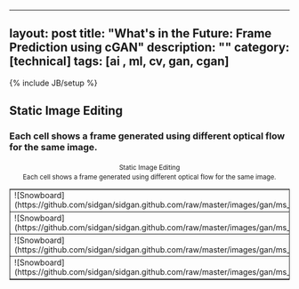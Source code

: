   

---
layout: post
title: "What's in the Future: Frame Prediction using cGAN"
description: ""
category: [technical]
tags: [ai , ml, cv, gan, cgan]
---
{% include JB/setup %}

##  Static Image Editing

### Each cell shows a frame generated using different optical flow for the same image.



<div align="center"><small>Static Image Editing</small></div>

<div align="center"><small>Each cell shows a frame generated using different optical flow for the same image.</small></div>

<table border="1" id="data">

<tbody>

<tr>

<td>![Snowboard](https://github.com/sidgan/sidgan.github.com/raw/master/images/gan/ms_coco_pred_1frame_40flow/ms_coco_pred_1frame_40flow/snowboard/gifs/0001_input_pred.gif)</td>

<td>![Snowboard](https://github.com/sidgan/sidgan.github.com/raw/master/images/gan/ms_coco_pred_1frame_40flow/ms_coco_pred_1frame_40flow/snowboard/gifs/0002_input_pred.gif)</td>

<td>![Snowboard](https://github.com/sidgan/sidgan.github.com/raw/master/images/gan/ms_coco_pred_1frame_40flow/ms_coco_pred_1frame_40flow/snowboard/gifs/0003_input_pred.gif)</td>

<td>![Snowboard](https://github.com/sidgan/sidgan.github.com/raw/master/images/gan/ms_coco_pred_1frame_40flow/ms_coco_pred_1frame_40flow/snowboard/gifs/0004_input_pred.gif)</td>

<td>![Snowboard](https://github.com/sidgan/sidgan.github.com/raw/master/images/gan/ms_coco_pred_1frame_40flow/ms_coco_pred_1frame_40flow/snowboard/gifs/0005_input_pred.gif)</td>

<td>![Snowboard](https://github.com/sidgan/sidgan.github.com/raw/master/images/gan/ms_coco_pred_1frame_40flow/ms_coco_pred_1frame_40flow/snowboard/gifs/0006_input_pred.gif)</td>

<td>![Snowboard](https://github.com/sidgan/sidgan.github.com/raw/master/images/gan/ms_coco_pred_1frame_40flow/ms_coco_pred_1frame_40flow/snowboard/gifs/0007_input_pred.gif)</td>

<td>![Snowboard](https://github.com/sidgan/sidgan.github.com/raw/master/images/gan/ms_coco_pred_1frame_40flow/ms_coco_pred_1frame_40flow/snowboard/gifs/0008_input_pred.gif)</td>

<td>![Snowboard](https://github.com/sidgan/sidgan.github.com/raw/master/images/gan/ms_coco_pred_1frame_40flow/ms_coco_pred_1frame_40flow/snowboard/gifs/0009_input_pred.gif)</td>

<td>![Snowboard](https://github.com/sidgan/sidgan.github.com/raw/master/images/gan/ms_coco_pred_1frame_40flow/ms_coco_pred_1frame_40flow/snowboard/gifs/0010_input_pred.gif)</td>

</tr>

<tr>

<td>![Snowboard](https://github.com/sidgan/sidgan.github.com/raw/master/images/gan/ms_coco_pred_1frame_40flow/ms_coco_pred_1frame_40flow/snowboard/gifs/0011_input_pred.gif)</td>

<td>![Snowboard](https://github.com/sidgan/sidgan.github.com/raw/master/images/gan/ms_coco_pred_1frame_40flow/ms_coco_pred_1frame_40flow/snowboard/gifs/0012_input_pred.gif)</td>

<td>![Snowboard](https://github.com/sidgan/sidgan.github.com/raw/master/images/gan/ms_coco_pred_1frame_40flow/ms_coco_pred_1frame_40flow/snowboard/gifs/0013_input_pred.gif)</td>

<td>![Snowboard](https://github.com/sidgan/sidgan.github.com/raw/master/images/gan/ms_coco_pred_1frame_40flow/ms_coco_pred_1frame_40flow/snowboard/gifs/0014_input_pred.gif)</td>

<td>![Snowboard](https://github.com/sidgan/sidgan.github.com/raw/master/images/gan/ms_coco_pred_1frame_40flow/ms_coco_pred_1frame_40flow/snowboard/gifs/0015_input_pred.gif)</td>

<td>![Snowboard](https://github.com/sidgan/sidgan.github.com/raw/master/images/gan/ms_coco_pred_1frame_40flow/ms_coco_pred_1frame_40flow/snowboard/gifs/0016_input_pred.gif)</td>

<td>![Snowboard](https://github.com/sidgan/sidgan.github.com/raw/master/images/gan/ms_coco_pred_1frame_40flow/ms_coco_pred_1frame_40flow/snowboard/gifs/0017_input_pred.gif)</td>

<td>![Snowboard](https://github.com/sidgan/sidgan.github.com/raw/master/images/gan/ms_coco_pred_1frame_40flow/ms_coco_pred_1frame_40flow/snowboard/gifs/0018_input_pred.gif)</td>

<td>![Snowboard](https://github.com/sidgan/sidgan.github.com/raw/master/images/gan/ms_coco_pred_1frame_40flow/ms_coco_pred_1frame_40flow/snowboard/gifs/0019_input_pred.gif)</td>

<td>![Snowboard](https://github.com/sidgan/sidgan.github.com/raw/master/images/gan/ms_coco_pred_1frame_40flow/ms_coco_pred_1frame_40flow/snowboard/gifs/0020_input_pred.gif)</td>

</tr>

<tr>

<td>![Snowboard](https://github.com/sidgan/sidgan.github.com/raw/master/images/gan/ms_coco_pred_1frame_40flow/ms_coco_pred_1frame_40flow/snowboard/gifs/0021_input_pred.gif)</td>

<td>![Snowboard](https://github.com/sidgan/sidgan.github.com/raw/master/images/gan/ms_coco_pred_1frame_40flow/ms_coco_pred_1frame_40flow/snowboard/gifs/0022_input_pred.gif)</td>

<td>![Snowboard](https://github.com/sidgan/sidgan.github.com/raw/master/images/gan/ms_coco_pred_1frame_40flow/ms_coco_pred_1frame_40flow/snowboard/gifs/0023_input_pred.gif)</td>

<td>![Snowboard](https://github.com/sidgan/sidgan.github.com/raw/master/images/gan/ms_coco_pred_1frame_40flow/ms_coco_pred_1frame_40flow/snowboard/gifs/0024_input_pred.gif)</td>

<td>![Snowboard](https://github.com/sidgan/sidgan.github.com/raw/master/images/gan/ms_coco_pred_1frame_40flow/ms_coco_pred_1frame_40flow/snowboard/gifs/0025_input_pred.gif)</td>

<td>![Snowboard](https://github.com/sidgan/sidgan.github.com/raw/master/images/gan/ms_coco_pred_1frame_40flow/ms_coco_pred_1frame_40flow/snowboard/gifs/0026_input_pred.gif)</td>

<td>![Snowboard](https://github.com/sidgan/sidgan.github.com/raw/master/images/gan/ms_coco_pred_1frame_40flow/ms_coco_pred_1frame_40flow/snowboard/gifs/0027_input_pred.gif)</td>

<td>![Snowboard](https://github.com/sidgan/sidgan.github.com/raw/master/images/gan/ms_coco_pred_1frame_40flow/ms_coco_pred_1frame_40flow/snowboard/gifs/0028_input_pred.gif)</td>

<td>![Snowboard](https://github.com/sidgan/sidgan.github.com/raw/master/images/gan/ms_coco_pred_1frame_40flow/ms_coco_pred_1frame_40flow/snowboard/gifs/0029_input_pred.gif)</td>

<td>![Snowboard](https://github.com/sidgan/sidgan.github.com/raw/master/images/gan/ms_coco_pred_1frame_40flow/ms_coco_pred_1frame_40flow/snowboard/gifs/0030_input_pred.gif)</td>

</tr>

<tr>

<td>![Snowboard](https://github.com/sidgan/sidgan.github.com/raw/master/images/gan/ms_coco_pred_1frame_40flow/ms_coco_pred_1frame_40flow/snowboard/gifs/0031_input_pred.gif)</td>

<td>![Snowboard](https://github.com/sidgan/sidgan.github.com/raw/master/images/gan/ms_coco_pred_1frame_40flow/ms_coco_pred_1frame_40flow/snowboard/gifs/0032_input_pred.gif)</td>

<td>![Snowboard](https://github.com/sidgan/sidgan.github.com/raw/master/images/gan/ms_coco_pred_1frame_40flow/ms_coco_pred_1frame_40flow/snowboard/gifs/0033_input_pred.gif)</td>

<td>![Snowboard](https://github.com/sidgan/sidgan.github.com/raw/master/images/gan/ms_coco_pred_1frame_40flow/ms_coco_pred_1frame_40flow/snowboard/gifs/0034_input_pred.gif)</td>

<td>![Snowboard](https://github.com/sidgan/sidgan.github.com/raw/master/images/gan/ms_coco_pred_1frame_40flow/ms_coco_pred_1frame_40flow/snowboard/gifs/0035_input_pred.gif)</td>

<td>![Snowboard](https://github.com/sidgan/sidgan.github.com/raw/master/images/gan/ms_coco_pred_1frame_40flow/ms_coco_pred_1frame_40flow/snowboard/gifs/0036_input_pred.gif)</td>

<td>![Snowboard](https://github.com/sidgan/sidgan.github.com/raw/master/images/gan/ms_coco_pred_1frame_40flow/ms_coco_pred_1frame_40flow/snowboard/gifs/0037_input_pred.gif)</td>

<td>![Snowboard](https://github.com/sidgan/sidgan.github.com/raw/master/images/gan/ms_coco_pred_1frame_40flow/ms_coco_pred_1frame_40flow/snowboard/gifs/0038_input_pred.gif)</td>

<td>![Snowboard](https://github.com/sidgan/sidgan.github.com/raw/master/images/gan/ms_coco_pred_1frame_40flow/ms_coco_pred_1frame_40flow/snowboard/gifs/0039_input_pred.gif)</td>

<td>![Snowboard](https://github.com/sidgan/sidgan.github.com/raw/master/images/gan/ms_coco_pred_1frame_40flow/ms_coco_pred_1frame_40flow/snowboard/gifs/0040_input_pred.gif)</td>

</tr>

</tbody>

</table>
